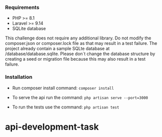 ### Requirements
- PHP >= 8.1
- Laravel >= 9.14
- SQLite database

 This challenge does not require any additional library. Do not modify the composer.json or composer.lock file as that may result in a test failure.
 The project already contain a sample SQLte database at /database/database.sqlite. Please don´t change the database structure by creating a seed or migration file because this may also result in a test failure.

### Installation

- Run composer install command: `composer install`

- To serve the api run the command: `php artisan serve --port=3000`

- To run the tests use the command: `php artisan test`
# api-development-task
